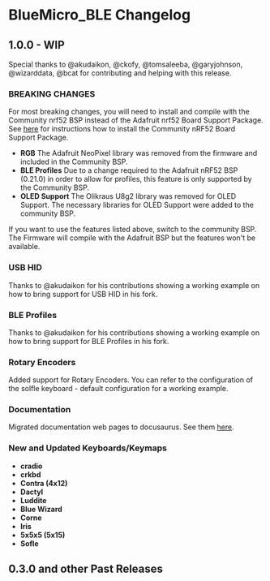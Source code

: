 # BlueMicro_BLE Changelog

## 1.0.0 - WIP

Special thanks to @akudaikon, @ckofy, @tomsaleeba, @garyjohnson, @wizarddata, @bcat for contributing and helping with this release.

### BREAKING CHANGES 

For most breaking changes, you will need to install and compile with the Community nrf52 BSP instead of the Adafruit nrf52 Board Support Package. See [here](https://github.com/jpconstantineau/Community_nRF52_Arduino/wiki/Installation-Instructions) for instructions how to install the Community nRF52 Board Support Package.

- **RGB** The Adafruit NeoPixel library was removed from the firmware and included in the Community BSP.
- **BLE Profiles** Due to a change required to the Adafruit nRF52 BSP (0.21.0) in order to allow for profiles, this feature is only supported by the Community BSP.
- **OLED Support** The Olikraus U8g2 library was removed for OLED Support.  The necessary libraries for OLED Support were added to the community BSP.

If you want to use the features listed above, switch to the community BSP.  The Firmware will compile with the Adafruit BSP but the features won't be available.

### USB HID

Thanks to @akudaikon for his contributions showing a working example on how to bring support for USB HID in his fork.

### BLE Profiles

Thanks to @akudaikon for his contributions showing a working example on how to bring support for BLE Profiles in his fork.

### Rotary Encoders

Added support for Rotary Encoders. You can refer to the configuration of the solfle keyboard - default configuration for a working example.

### Documentation

Migrated documentation web pages to docusaurus. See them [here](http://bluemicro.jpconstantineau.com/docs/).

### New and Updated Keyboards/Keymaps

- **cradio**
- **crkbd** 
- **Contra (4x12)**
- **Dactyl**
- **Luddite**
- **Blue Wizard**
- **Corne**
- **Iris**
- **5x5x5 (5x15)**
- **Sofle**

## 0.3.0 and other Past Releases
